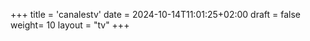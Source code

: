+++
title = 'canalestv'
date = 2024-10-14T11:01:25+02:00
draft = false
weight= 10
layout = "tv"
+++

